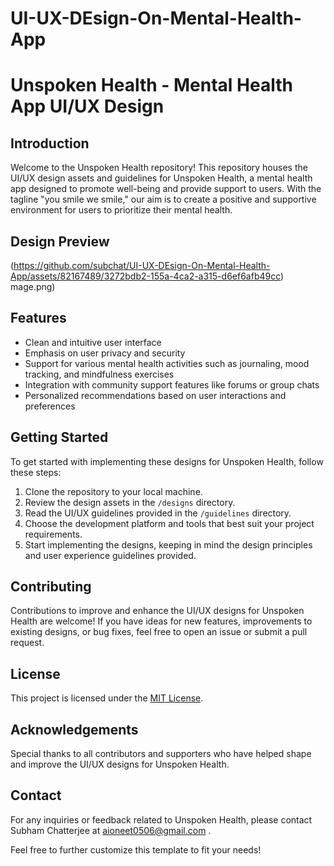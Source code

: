 # UI-UX-DEsign-On-Mental-Health-App

# Unspoken Health - Mental Health App UI/UX Design

## Introduction
Welcome to the Unspoken Health repository! This repository houses the UI/UX design assets and guidelines for Unspoken Health, a mental health app designed to promote well-being and provide support to users. With the tagline "you smile we smile," our aim is to create a positive and supportive environment for users to prioritize their mental health.

## Design Preview
(https://github.com/subchat/UI-UX-DEsign-On-Mental-Health-App/assets/82167489/3272bdb2-155a-4ca2-a315-d6ef6afb49cc)
mage.png)

## Features
- Clean and intuitive user interface
- Emphasis on user privacy and security
- Support for various mental health activities such as journaling, mood tracking, and mindfulness exercises
- Integration with community support features like forums or group chats
- Personalized recommendations based on user interactions and preferences

## Getting Started
To get started with implementing these designs for Unspoken Health, follow these steps:
1. Clone the repository to your local machine.
2. Review the design assets in the `/designs` directory.
3. Read the UI/UX guidelines provided in the `/guidelines` directory.
4. Choose the development platform and tools that best suit your project requirements.
5. Start implementing the designs, keeping in mind the design principles and user experience guidelines provided.

## Contributing
Contributions to improve and enhance the UI/UX designs for Unspoken Health are welcome! If you have ideas for new features, improvements to existing designs, or bug fixes, feel free to open an issue or submit a pull request.

## License
This project is licensed under the [MIT License](LICENSE).

## Acknowledgements
Special thanks to all contributors and supporters who have helped shape and improve the UI/UX designs for Unspoken Health.

## Contact
For any inquiries or feedback related to Unspoken Health, please contact Subham Chatterjee at aioneet0506@gmail.com .


Feel free to further customize this template to fit your needs!
